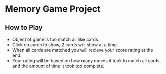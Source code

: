 # Memory Game Project

## How to Play
- Object of game is too match all like cards.
- Click on cards to show, 2 cards will show at a time. 
- When all cards are matched you will recieve your score rating at the end. 
- Your rating will be based on how many moves it took to match all cards, and the amount of time it took too complete. 
